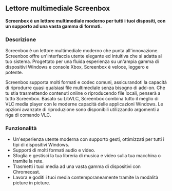 <!-- Markdown version of store listing for localization. -->
<!-- Feel free to adapt or modify key points if necessary. -->
## Lettore multimediale Screenbox

**Screenbox è un lettore multimediale moderno per tutti i tuoi dispositi, con un supporto ad una vasta gamma di formati.**

### Descrizione

Screenbox è un lettore multimediale moderno che punta all'innovazione. Screenbox offre un'interfaccia utente elegante ed intuitiva che si adatta al tuo sistema. Progettato per una fluida esperienza su un'ampia gamma di dispositivi Windows e console Xbox, Screenbox è veloce, leggero e potente.

Screenbox supporta molti formati e codec comuni, assicurandoti la capacità di riprodurre quasi qualsiasi file multimediale senza bisogno di add-on. Che tu stia trasmettendo contenuti online o riproducendo file locali, penserà a tutto Screenbox. Basato su LibVLC, Screenbox combina tutto il meglio di VLC media player con le moderne capacità delle applicazioni Windows. Le opzioni avanzate di riproduzione sono disponibili utilizzando argomenti a riga di comando VLC.

### Funzionalità

- Un'esperienza utente moderna con supporto gesti, ottimizzati per tutti i tipi di dispositivi Windows.
- Supporti di molti formati audio e video.
- Sfoglia e gestisci la tua libreria di musica e video sulla tua macchina o tramite la rete.
- Trasmetti i tuoi media ad una vasta gamma di dispositivi con Chromecast.
- Lavora e goditi i tuoi media contemporaneamente tramite la modalità picture in picture.
